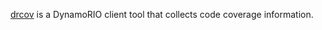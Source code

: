 [drcov](http://dynamorio.org/docs/page_drcov.html) is a DynamoRIO client tool that
collects code coverage information.

